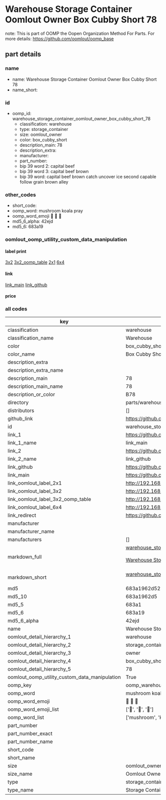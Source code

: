 # Warehouse Storage Container Oomlout Owner Box Cubby Short 78  

note: This is part of OOMP the Oopen Organization Method For Parts. For more details: https://github.com/oomlout/oomp_base

##  part details
  







### name
* name: Warehouse Storage Container Oomlout Owner Box Cubby Short 78
* name_short: 
### id
* oomp_id: warehouse_storage_container_oomlout_owner_box_cubby_short_78
  * classification: warehouse
  * type: storage_container
  * size: oomlout_owner
  * color: box_cubby_short
  * description_main: 78
  * description_extra: 
  * manufacturer: 
  * part_number: 
  * bip 39 word 2: capital beef
  * bip 39 word 3: capital beef brown
  * bip 39 word: capital beef brown catch uncover ice second capable follow grain brown alley

### other_codes
* short_code: 
* oomp_word: mushroom koala pray
* oomp_word_emoji :mushroom: :koala: :pray:
* md5_6_alpha: 42ejd
* md5_6: 683a19






### oomlout_oomp_utility_custom_data_manipulation
#### label print
[3x2](http://192.168.1.245:1112/?label=oomp%2042ejd)
[3x2_oomp_table](http://192.168.1.108:1112/?label=oomp%2042ejd)
[2x1](http://192.168.1.242:1112/?label=oomp%2042ejd)
[6x4](http://192.168.1.55:1112/?label=oomp%2042ejd)    

#### link

[link_main](https://github.com/oomlout/oomlout_oomp_version_1_messy/tree/main/parts/warehouse_storage_container_oomlout_owner_box_cubby_short_78) [link_github](https://github.com/oomlout/oomlout_oomp_version_1_messy/tree/main/parts/warehouse_storage_container_oomlout_owner_box_cubby_short_78)                             

#### price







### all codes 
| key | value |  
| --- | --- |  
| classification | warehouse |  
| classification_name | Warehouse |  
| color | box_cubby_short |  
| color_name | Box Cubby Short |  
| description_extra |  |  
| description_extra_name |  |  
| description_main | 78 |  
| description_main_name | 78 |  
| description_or_color | B78 |  
| directory | parts/warehouse_storage_container_oomlout_owner_box_cubby_short_78 |  
| distributors | [] |  
| github_link | https://github.com/oomlout/oomlout_oomp_part_src/tree/main/parts/warehouse_storage_container_oomlout_owner_box_cubby_short_78 |  
| id | warehouse_storage_container_oomlout_owner_box_cubby_short_78 |  
| link_1 | https://github.com/oomlout/oomlout_oomp_version_1_messy/tree/main/parts/warehouse_storage_container_oomlout_owner_box_cubby_short_78 |  
| link_1_name | link_main |  
| link_2 | https://github.com/oomlout/oomlout_oomp_version_1_messy/tree/main/parts/warehouse_storage_container_oomlout_owner_box_cubby_short_78 |  
| link_2_name | link_github |  
| link_github | https://github.com/oomlout/oomlout_oomp_version_1_messy/tree/main/parts/warehouse_storage_container_oomlout_owner_box_cubby_short_78 |  
| link_main | https://github.com/oomlout/oomlout_oomp_version_1_messy/tree/main/parts/warehouse_storage_container_oomlout_owner_box_cubby_short_78 |  
| link_oomlout_label_2x1 | http://192.168.1.242:1112/?label=oomp%2042ejd |  
| link_oomlout_label_3x2 | http://192.168.1.245:1112/?label=oomp%2042ejd |  
| link_oomlout_label_3x2_oomp_table | http://192.168.1.108:1112/?label=oomp%2042ejd |  
| link_oomlout_label_6x4 | http://192.168.1.55:1112/?label=oomp%2042ejd |  
| link_redirect | https://github.com/oomlout/oomlout_oomp_version_1_messy/tree/main/parts/warehouse_storage_container_oomlout_owner_box_cubby_short_78 |  
| manufacturer |  |  
| manufacturer_name |  |  
| manufacturers | [] |  
| markdown_full | [warehouse_storage_container_oomlout_owner_box_cubby_short_78](none)<br>[](none)<br>[Warehouse Storage Container Oomlout Owner Box Cubby Short 78](none)<br><br> |  
| markdown_short | [warehouse_storage_container_oomlout_owner_box_cubby_short_78](none)<br><br> |  
| md5 | 683a1962d521f84dc0f652403a050110 |  
| md5_10 | 683a1962d5 |  
| md5_5 | 683a1 |  
| md5_6 | 683a19 |  
| md5_6_alpha | 42ejd |  
| name | Warehouse Storage Container Oomlout Owner Box Cubby Short 78 |  
| oomlout_detail_hierarchy_1 | warehouse |  
| oomlout_detail_hierarchy_2 | storage_container |  
| oomlout_detail_hierarchy_3 | owner |  
| oomlout_detail_hierarchy_4 | box_cubby_short |  
| oomlout_detail_hierarchy_5 | 78 |  
| oomlout_oomp_utility_custom_data_manipulation | True |  
| oomp_key | oomp_warehouse_storage_container_oomlout_owner_box_cubby_short_78 |  
| oomp_word | mushroom koala pray |  
| oomp_word_emoji | :mushroom: :koala: :pray: |  
| oomp_word_emoji_list | [':mushroom:', ':koala:', ':pray:'] |  
| oomp_word_list | ['mushroom', 'koala', 'pray'] |  
| part_number |  |  
| part_number_exact |  |  
| part_number_name |  |  
| short_code |  |  
| short_name |  |  
| size | oomlout_owner |  
| size_name | Oomlout Owner |  
| type | storage_container |  
| type_name | Storage Container |  
